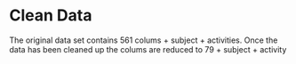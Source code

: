 # Clean Data
The original data set contains 561 colums + subject + activities. Once the data has been cleaned up the colums are reduced to 79 + subject + activity
